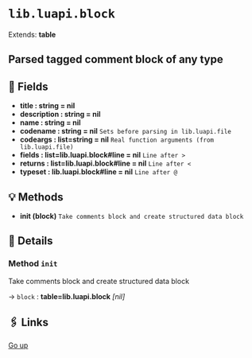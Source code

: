 # `lib.luapi.block`

Extends: **table**

## Parsed tagged comment block of any type

## 📜 Fields

+ **title : string = nil**
+ **description : string = nil**
+ **name : string = nil**
+ **codename : string = nil**
  `Sets before parsing in lib.luapi.file`
+ **codeargs : list=string = nil**
  `Real function arguments (from lib.luapi.file)`
+ **fields : list=lib.luapi.block#line = nil**
  `Line after >`
+ **returns : list=lib.luapi.block#line = nil**
  `Line after <`
+ **typeset : lib.luapi.block#line = nil**
  `Line after @`

## 💡 Methods

+ **init (block)**
  `Take comments block and create structured data block`

## 🧩 Details

### Method `init`

Take comments block and create structured data block

→ `block` : **table=lib.luapi.block** _[nil]_

## 🖇️ Links

[Go up](..)
